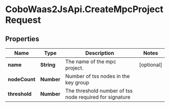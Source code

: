 # CoboWaas2JsApi.CreateMpcProjectRequest

## Properties

Name | Type | Description | Notes
------------ | ------------- | ------------- | -------------
**name** | **String** | The name of the mpc project. | [optional] 
**nodeCount** | **Number** | Number of tss nodes in the key group | 
**threshold** | **Number** | The threshold number of tss node required for signature | 


